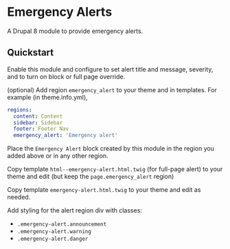 # Emergency Alerts

A Drupal 8 module to provide emergency alerts.

## Quickstart

Enable this module and configure to set alert title and message,
severity, and to turn on block or full page override.

(optional) Add region `emergency_alert` to your theme and in templates.
For example (in theme.info.yml),

```yml
regions:
  content: Content
  sidebar: Sidebar
  footer: Footer Nav
  emergency_alert: 'Emergency alert'
```

Place the `Emergency Alert` block created by this module 
in the region you added above or in any other region.

Copy template `html--emergency-alert.html.twig` (for full-page alert) to your 
theme and edit (but keep the `page.emergency_alert` region)

Copy template `emergency-alert.html.twig` to your theme and edit as needed.

Add styling for the alert region div with classes:

- `.emergency-alert.announcement`
- `.emergency-alert.warning`
- `.emergency-alert.danger`
